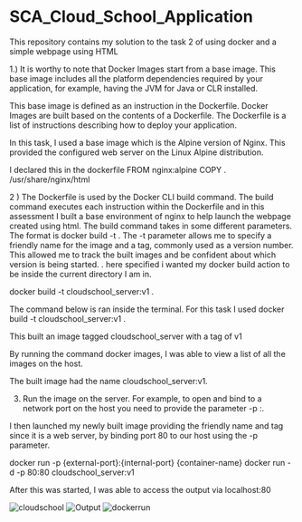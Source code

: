 # SCA_Cloud_School_Application
This repository contains my solution to the task 2 of using docker and a simple webpage using HTML


1.) It is worthy to note that Docker Images start from a base image. This base image includes all the platform dependencies required by your application, for example, having the JVM for Java or CLR installed.

This base image is defined as an instruction in the Dockerfile. Docker Images are built based on the contents of a Dockerfile. The Dockerfile is a list of instructions describing how to deploy your application.

In this task, I used a base image which is the Alpine version of Nginx. This provided the configured web server on the Linux Alpine distribution.

I declared this in the dockerfile
FROM nginx:alpine
COPY . /usr/share/nginx/html

2 ) The Dockerfile is used by the Docker CLI build command. The build command executes each instruction within the Dockerfile and in this assessment I built a base environment of nginx to help launch the webpage created using html.
The build command takes in some different parameters. 
The format is docker build -t <build-directory>. 
The -t parameter allows me to specify a friendly name for the image and a tag, commonly used as a version number. This allowed me to track the built images and be confident about which version is being started.
. here specified i wanted my docker build action to be inside the current directory I am in.

 docker build -t cloudschool_server:v1 .


The command below is ran inside the terminal. For this task I used
docker build -t cloudschool_server:v1 .

This built an image tagged cloudschool_server with a tag of v1

By running the command docker images, I was able to view a list of all the images on the host.

The built image had the name cloudschool_server:v1.

3) Run the image on the server.
For example, to open and bind to a network port on the host you need to provide the parameter -p <host-port>:<container-port>.

I then launched my newly built image providing the friendly name and tag since it is a web server, by binding port 80 to our host using the -p parameter.

docker run -p {external-port}:{internal-port} {container-name}
docker run -d -p 80:80 cloudschool_server:v1

After this was started, I was able to access the output via localhost:80
 

![cloudschool](https://user-images.githubusercontent.com/70230223/161591873-07be3bb5-6378-4a39-a5ff-f885b2f4249e.PNG)
![Output](https://user-images.githubusercontent.com/70230223/161592010-a9dc1d9d-edaa-4490-89d0-5c6d4f25835f.PNG)
![dockerrun](https://user-images.githubusercontent.com/70230223/161592020-4e7a59bf-5bdf-48f6-af1d-70ec2c2d43bc.PNG)

